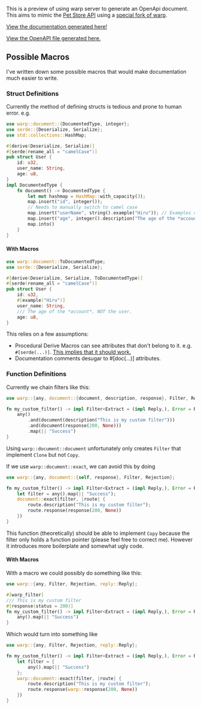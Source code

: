 This is a preview of using warp server to generate an OpenApi document.
This aims to mimic the [Pet Store API](https://petstore.swagger.io/)
using a [special fork of warp](https://github.com/HiruNya/warp).

[View the documentation generated here!](https://hiru.dev/demo/warp-petstore/)

[View the OpenAPI file generated here.](https://hiru.dev/demo/warp-petstore/openapi.json)

## Possible Macros

I've written down some possible macros that would make documentation much easier to write.

### Struct Definitions

Currently the method of defining structs is tedious and prone to human error.
e.g.
```rust
use warp::document::{DocumentedType, integer};
use serde::{Deserialize, Serialize};
use std::collections::HashMap;

#[derive(Deserialize, Serialize)]
#[serde(rename_all = "camelCase")]
pub struct User {
    id: u32,
    user_name: String,
    age: u8,
}
impl DocumentedType {
    fn document() -> DocumentedType {
        let mut hashmap = HashMap::with_capacity(3);
        map.insert("id", integer());
        // Needs to manually switch to camel case
        map.insert("userName", string().example("Hiru")); // Examples can be added
        map.insert("age", integer().description("The age of the *account*, NOT the user."));
        map.into()
    }
}
```

#### With Macros
```rust
use warp::document::ToDocumentedType;
use serde::{Deserialize, Serialize};

#[derive(Deserialize, Serialize, ToDocumentedType)]
#[serde(rename_all = "camelCase")]
pub struct User {
    id: u32,
    #[example("Hiru")]
    user_name: String,
    /// The age of the *account*, NOT the user.
    age: u8,
}
```
This relies on a few assumptions:
- Procedural Derive Macros can see attributes that don't belong to it. e.g. `#[serde(...)]`.
[This implies that it should work.](https://doc.rust-lang.org/reference/procedural-macros.html#derive-macro-helper-attributes)
- Documentation comments desugar to #[doc(...)] attributes.

### Function Definitions

Currently we chain filters like this:
```rust
use warp::{any, document::{document, description, response}, Filter, Rejection, reply::Reply};

fn my_custom_filter() -> impl Filter<Extract = (impl Reply,), Error = Rejection> + Clone {
    any()
        .and(document(description("This is my custom filter")))
        .and(document(response(200, None)))
        .map(|| "Success")
}
```
Using `warp::document::document` unfortunately only creates `Filter` that implement `Clone` but not `Copy`.

If we use `warp::document::exact`, we can avoid this by doing
```rust
use warp::{any, document::{self, response}, Filter, Rejection};

fn my_custom_filter() -> impl Filter<Extract = (impl Reply,), Error = Rejection> + Copy {
    let filter = any().map(|| "Success");
    document::exact(filter, |route| {
        route.description("This is my custom filter");
        route.response(response(200, None))
    })
}
```
This function (theoretically) should be able to implement `Copy` because the filter only holds a function pointer
(please feel free to correct me).
However it introduces more boilerplate and somewhat ugly code.

#### With Macros
With a macro we could possibly do something like this:
```rust
use warp::{any, Filter, Rejection, reply::Reply};

#[warp_filter]
/// This is my custom filter
#[response(status = 200)]
fn my_custom_filter() -> impl Filter<Extract = (impl Reply,), Error = Rejection> + Copy {
    any().map(|| "Success")
}
```
Which would turn into something like
```rust
use warp::{any, Filter, Rejection, reply::Reply};

fn my_custom_filter() -> impl Filter<Extract = (impl Reply,), Error = Rejection> + Copy {
    let filter = {
        any().map(|| "Success")
    };
    warp::document::exact(filter, |route| {
        route.description("This is my custom filter");
        route.response(warp::response(200, None))
    })
}
```